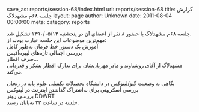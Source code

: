 save_as: reports/session-68/index.html
url: reports/session-68
title: گزارش جلسه ۶۸‌م مشهد‌لاگ
layout: page
author: Unknown
date: 2011-08-04 00:00:00
meta: 
category: reports

جلسه ۶۸‌م مشهدلاگ با حضور ۸ نفر از اعضای آن در پنجشنبه ۱۳۹۰/۰۵/۱۳ تشکیل شد.  
مهم‌ترین موضوعات این جلسه عبارت بودند از:  
آموزش یک دستور خط فرمان به‌طور کامل  
بررسی اجمالی تازه‌های لیبره‌آفیس  
صرف افطار...  
مشهدلاگ از آقای روشناوند و مادر مهربان‌شان برای تدارک افطار تشکر و قدر‌دانی
می‌کند.  


<!--more-->



نگاهی به وضعیت گنو/لینوکس در دانشگاه تحصیلات تکمیلی علوم پایه در زنجان  
بررسی اسکریپتی برای به‌اشتراک گذاشتن اینترنت در لینوکس  
بررسی روتر DDWRT  
جلسه در ساعت ۲۲ به‌پایان رسید.
